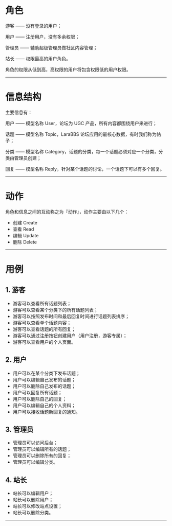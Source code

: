 # 角色
游客 —— 没有登录的用户；

用户 —— 注册用户，没有多余权限；

管理员 —— 辅助超级管理员做社区内容管理；

站长 —— 权限最高的用户角色。

角色的权限从低到高，高权限的用户将包含权限低的用户权限。

***

# 信息结构
主要信息有：

用户 —— 模型名称 User，论坛为 UGC 产品，所有内容都围绕用户来进行；

话题 —— 模型名称 Topic，LaraBBS 论坛应用的最核心数据，有时我们称为帖子；

分类 —— 模型名称 Category，话题的分类，每一个话题必须对应一个分类，分类由管理员创建；

回复 —— 模型名称 Reply，针对某个话题的讨论，一个话题下可以有多个回复。

***

# 动作
角色和信息之间的互动称之为『动作』，动作主要由以下几个：

- 创建 Create
- 查看 Read
- 编辑 Update
- 删除 Delete

***

# 用例
## 1. 游客
- 游客可以查看所有话题列表；
- 游客可以查看某个分类下的所有话题列表；
- 游客可以按照发布时间和最后回复时间进行话题列表排序；
- 游客可以查看单个话题内容；
- 游客可以查看话题的所有回复；
- 游客可以通过注册按钮创建用户（用户注册，游客专属）；
- 游客可以查看用户的个人页面。

## 2. 用户
- 用户可以在某个分类下发布话题；
- 用户可以编辑自己发布的话题；
- 用户可以删除自己发布的话题；
- 用户可以回复所有话题；
- 用户可以删除自己的回复；
- 用户可以编辑自己的个人资料；
- 用户可以接收话题新回复的通知。

## 3. 管理员
- 管理员可以访问后台；
- 管理员可以编辑所有的话题；
- 管理员可以删除所有的回复；
- 管理员可以编辑分类。

## 4. 站长
- 站长可以编辑用户；
- 站长可以删除用户；
- 站长可以修改站点设置；
- 站长可以删除分类。

***